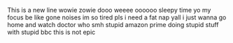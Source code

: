 This is a new line wowie zowie
dooo weeee oooooo
sleepy time yo
my focus be like gone noises
im so tired pls
i need a fat nap yall
i just wanna go home and watch doctor who smh
stupid amazon prime doing stupid stuff with stupid bbc
this is not epic